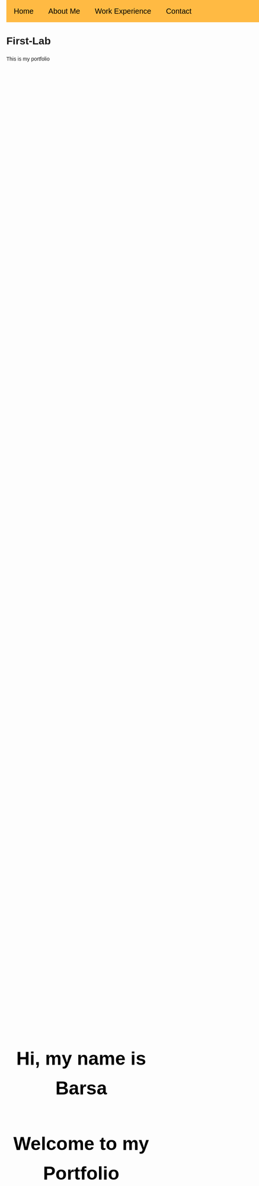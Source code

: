 # First-Lab
This is my portfolio
<!DOCTYPE html>
<html lang="en">
<head>
    <meta charset="UTF-8">
    <meta name="viewport" content="width=device-width, initial-scale=1.0">
    <title>My Portfolio</title>
    <style>
        /* Basic reset */
        * {
            margin: 0;
            padding: 0;
            box-sizing: border-box;
        }
        body {
            font-family: Arial, sans-serif;
            line-height: 1.6;
        }
        /* Navigation bar styling */
        .navbar {
            background-color: #ffba43;
            overflow: hidden;
            position: fixed;
            top: 0;
            width: 100%;
            z-index: 1000;
        }
        .navbar a {
            float: left;
            display: block;
            color: rgb(0, 0, 0);
            text-align: center;
            padding: 14px 20px;
            text-decoration: none;
            font-size: 20px;
        }
        .navbar a:hover {
            background-color: #e97676;
        }
        /* Hero section styling */
        .hero {
            height: 150vh;
            background: url('img/fox.jpg') no-repeat center center/cover;
            display: flex;
            justify-content: center;
            padding-top: 60px;
            align-items: center ;
            color: #000000;
            text-align: center;
            font-family: Arial, sans-serif;
        }
        .hero h1 {
            margin-top: 100px;
            font-size: 50px;
        }
        .hero h2 {
            font-size: 50px;
            margin-bottom: 500px;
        }
        /* About Me section */
        .about {
            padding: 50px;
            background-color: #000000;
            color:#ffffff
        }
        .about h2 {
            margin-bottom: 20px;
        }
        /* Work Experience section */
        .work-experience {
            padding: 50px;
            background-color: #fff;
        }
        .work-experience h2 {
            margin-bottom: 20px;
        }
        /* Contact section */
        .contact {
            padding: 50px;
            background-color: #f4f4f4;
        }
        .contact h2 {
            margin-bottom: 20px;
        }
        .contact form {
            display: flex;
            flex-direction: column;
        }
        .contact input, .contact textarea {
            margin-bottom: 10px;
            padding: 10px;
            border: 1px solid #ccc;
            border-radius: 5px;
        }
        .contact button {
            padding: 10px;
            background-color: #4CAF50;
            color: white;
            border: none;
            border-radius: 5px;
            cursor: pointer;
        }
        .contact button:hover {
            background-color: #45a049;
        }
        /* Footer */
        footer {
            background-color: #333;
            color: white;
            text-align: center;
            padding: 20px 0;
        }
        footer p {
            margin: 0;
        }
    </style>
</head>
<body>
    <!-- Top Navigation Bar -->
    <div class="navbar">
        <a href="#hero">Home</a>
        <a href="#about">About Me</a>
        <a href="#work-experience">Work Experience</a>
        <a href="#contact">Contact</a>
    </div>
    <!-- Hero Section -->
    <section id="hero" class="hero">
        <div>
            <h1>Hi, my name is Barsa</h1>
            <h2>Welcome to my Portfolio</h2>
        </div>
    </section>
    <!-- Content Wrapper to avoid overlap with navbar -->
    <div class="content">
        <!-- About Me Section -->
        <section id="about" class="about">
            <h2>About Me</h2>
            <p>Hello my name is Barsa and I am a second year student of software engineering at Western university.</p>
        </section>
        <!-- Work Experience Section -->
        <section id="work-experience" class="work-experience">
            <h2>Work Experience</h2>
            <ul>
                <li><strong>Call center assistant</strong> - Myinsurancebroker (2023-2024)</li>
                <p>Assisted people by guiding their calls into the correct department.</p>
                <li><strong>processing admin</strong> - Myinsurancebroker (2024 - present)</li>
                <p>Assisted filling out and insuring quality on insurance policies.</p>
            </ul>
        </section>
        <!-- Contact Section -->
        <section id="contact" class="contact">
            <h2>Contact Me</h2>
            <form action="#">
                <input type="text" name="name" placeholder="Your Name" required>
                <input type="email" name="email" placeholder="Your Email" required>
                <textarea name="message" rows="5" placeholder="Your Message" required></textarea>
                <button type="submit">Send Message</button>
            </form>
        </section>
    </div>
    <!-- Footer Section -->
    <footer>
        <p>&copy; Contact me at: Instagram: n/a X: n/a Facebook: n/a </p>
    </footer>

</body>
</html>

